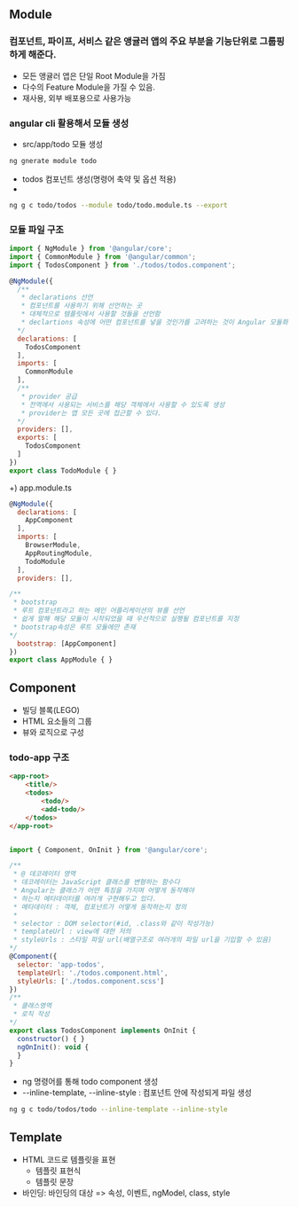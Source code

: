 ## Module

### 컴포넌트, 파이프, 서비스 같은 앵귤러 앱의 주요 부분을 기능단위로 그룹핑 하게 해준다.
- 모든 앵귤러 앱은 단일 Root Module을 가짐
- 다수의 Feature Module을 가질 수 있음.
- 재사용, 외부 배포용으로 사용가능 

### angular cli 활용해서 모듈 생성

- src/app/todo 모듈 생성

```bash
ng gnerate module todo
```

- todos 컴포넌트 생성(명령어 축약 및 옵션 적용)
- 
```bash
ng g c todo/todos --module todo/todo.module.ts --export
```

### 모듈 파일 구조
```js
import { NgModule } from '@angular/core';
import { CommonModule } from '@angular/common';
import { TodosComponent } from './todos/todos.component';

@NgModule({
  /** 
   * declarations 선언
   * 컴포넌트를 사용하기 위해 선언하는 곳
   * 대체적으로 템플릿에서 사용할 것들을 선언함
   * declartions 속성에 어떤 컴포넌트를 넣을 것인가를 고려하는 것이 Angular 모듈화의 핵심
  */
  declarations: [
    TodosComponent
  ],
  imports: [
    CommonModule
  ],
  /**
   * provider 공급
   * 전역에서 사용되는 서비스를 해당 객체에서 사용할 수 있도록 생성
   * provider는 앱 모든 곳에 접근할 수 있다.
  */
  providers: [], 
  exports: [
    TodosComponent
  ]
})
export class TodoModule { }

```
+) app.module.ts
```js
@NgModule({
  declarations: [
    AppComponent
  ],
  imports: [
    BrowserModule,
    AppRoutingModule,
    TodoModule
  ],
  providers: [],

/**
 * bootstrap
 * 루트 컴포넌트라고 하는 메인 어플리케이션의 뷰를 선언
 * 쉽게 말해 해당 모듈이 시작되었을 때 우선적으로 실행될 컴포넌트를 지정
 * bootstrap속성은 루트 모듈에만 존재
*/
  bootstrap: [AppComponent]
})
export class AppModule { }


```

## Component
- 빌딩 블록(LEGO)
- HTML 요소들의 그룹
- 뷰와 로직으로 구성

### todo-app 구조
```html
<app-root>
    <title/>
    <todos>
        <todo/>
        <add-todo/>
    </todos>
</app-root>
```

```js

import { Component, OnInit } from '@angular/core';

/** 
 * @ 데코레이터 영역
 * 데코레이터는 JavaScript 클래스를 변형하는 함수다
 * Angular는 클래스가 어떤 특징을 가지며 어떻게 동작해야
 * 하는지 메타데이터를 여러개 구현해두고 있다.
 * 메타데이터 : 객체, 컴포넌트가 어떻게 동작하는지 정의
 * 
 * selector : DOM selector(#id, .class와 같이 작성가능) 
 * templateUrl : view에 대한 저의
 * styleUrls : 스타일 파일 url(배열구조로 여러개의 파일 url을 기입할 수 있음)
*/
@Component({
  selector: 'app-todos',
  templateUrl: './todos.component.html',
  styleUrls: ['./todos.component.scss']
})
/**
 * 클래스영역
 * 로직 작성
*/
export class TodosComponent implements OnInit {
  constructor() { }
  ngOnInit(): void {
  }
}
```
- ng 명령어를 통해 todo component 생성
- --inline-template, --inline-style : 컴포넌트 안에 작성되게 파일 생성
```bash
ng g c todo/todos/todo --inline-template --inline-style
```
## Template

- HTML 코드로 템플릿을 표현
  - 템플릿 표현식
  - 템플릿 문장
- 바인딩: 바인딩의 대상 => 속성, 이벤트, ngModel, class, style